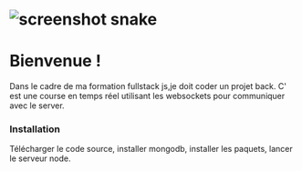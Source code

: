 ![screenshot snake](https://ergot.github.io/ifocop-snake/800.png)
=======
Bienvenue !
===================
Dans le cadre de ma formation fullstack js,je doit coder un projet back. 
C' est une course en temps réel utilisant les websockets pour communiquer avec le server.

### Installation
Télécharger le code source, installer mongodb, installer les paquets, lancer le serveur node.
